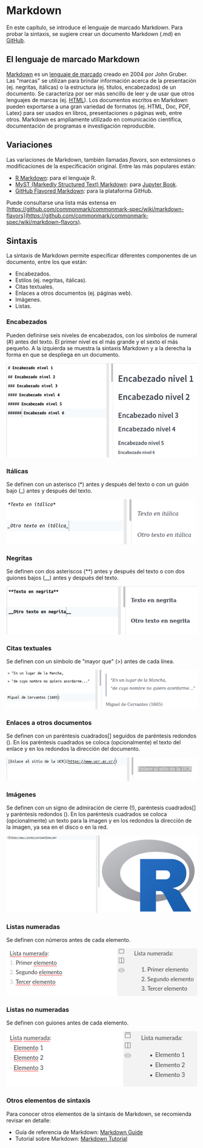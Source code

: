 # Markdown

En este capítulo, se introduce el lenguaje de marcado Markdown. Para probar la sintaxis, se sugiere crear un documento Markdown (.md) en [GitHub](https://github.com/).

## El lenguaje de marcado Markdown
[Markdown](https://daringfireball.net/projects/markdown/) es un [lenguaje de marcado](https://es.wikipedia.org/wiki/Lenguaje_de_marcado) creado en 2004 por John Gruber. Las "marcas" se utilizan para brindar información acerca de la presentación (ej. negritas, itálicas) o la estructura (ej. títulos, encabezados) de un documento. Se caracteriza por ser más sencillo de leer y de usar que otros lenguajes de marcas (ej. [HTML](https://es.wikipedia.org/wiki/HTML)). Los documentos escritos en Markdown pueden exportarse a una gran variedad de formatos (ej. HTML, Doc, PDF, Latex) para ser usados en libros, presentaciones o páginas web, entre otros. Markdown es ampliamente utilizado en comunicación científica, documentación de programas e investigación reproducible.

## Variaciones
Las variaciones de Markdown, también llamadas _flavors_, son extensiones o modificaciones de la especificación original. Entre las más populares están:

* [R Markdown](https://rmarkdown.rstudio.com/): para el lenguaje R.
* [MyST (Markedly Structured Text) Markdown](https://jupyterbook.org/content/myst.html): para [Jupyter Book](https://jupyterbook.org/).
* [GitHub Flavored Markdown](https://help.github.com/en/github/writing-on-github): para la plataforma GitHub.

Puede consultarse una lista más extensa en [https://github.com/commonmark/commonmark-spec/wiki/markdown-flavors](https://github.com/commonmark/commonmark-spec/wiki/markdown-flavors).

## Sintaxis
La sintaxis de Markdown permite especificar diferentes componentes de un documento, entre los que están:

- Encabezados.
- Estilos (ej. negritas, itálicas).
- Citas textuales.
- Enlaces a otros documentos (ej. páginas web).
- Imágenes.
- Listas.

### Encabezados
Pueden definirse seis niveles de encabezados, con los símbolos de numeral (#) antes del texto. El primer nivel es el más grande y el sexto el más pequeño. A la izquierda se muestra la sintaxis Markdown y a la derecha la forma en que se despliega en un documento.

![](img/md-headings.png)

### Itálicas
Se definen con un asterisco (*) antes y después del texto o con un guión bajo (_) antes y después del texto.

![](img/md-italics.png)

### Negritas
Se definen con dos asteriscos (**) antes y después del texto o con dos guiones bajos (__) antes y después del texto.

![](img/md-bold.png)

### Citas textuales
Se definen con un símbolo de "mayor que" (>) antes de cada línea.

![](img/md-blockquotes.png)

### Enlaces a otros documentos
Se definen con un paréntesis cuadrados[] seguidos de paréntesis redondos (). En los paréntesis cuadrados se coloca (opcionalmente) el texto del enlace y en los redondos la dirección del documento.

![](img/md-links.png)

### Imágenes
Se definen con un signo de admiración de cierre (!), paréntesis cuadrados[] y paréntesis redondos (). En los paréntesis cuadrados se coloca (opcionalmente) un texto para la imagen y en los redondos la dirección de la imagen, ya sea en el disco o en la red.

![](img/md-images.png)

### Listas numeradas
Se definen con números antes de cada elemento.

![](img/md-numlist.png)

### Listas no numeradas
Se definen con guiones antes de cada elemento.

![](img/md-notnumlist.png)

### Otros elementos de sintaxis
Para conocer otros elementos de la sintaxis de Markdown, se recomienda revisar en detalle:

- Guía de referencia de Markdown: [Markdown Guide](https://www.markdownguide.org/)
- Tutorial sobre Markdown: [Markdown Tutorial](https://www.markdowntutorial.com/)

